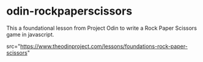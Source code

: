 # odin-rockpaperscissors
This a foundational lesson from Project Odin to write a Rock Paper Scissors game in javascript.

src="https://www.theodinproject.com/lessons/foundations-rock-paper-scissors"
